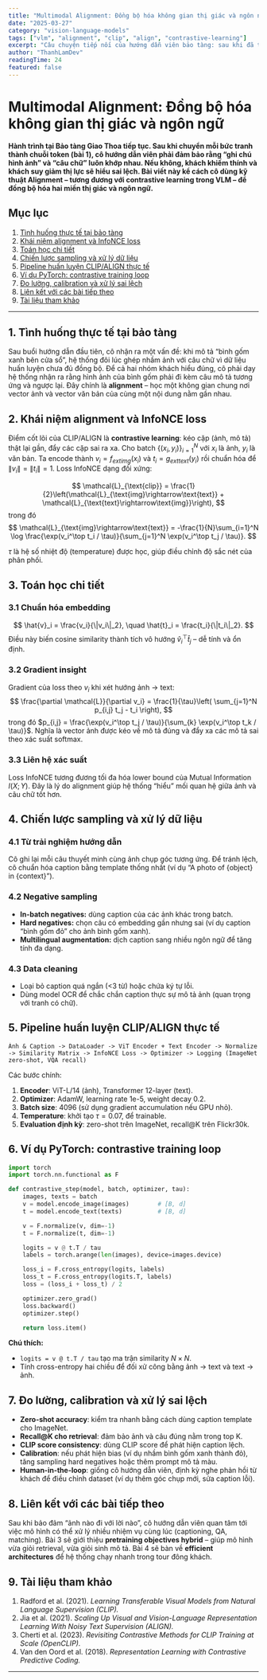 ```yaml
---
title: "Multimodal Alignment: Đồng bộ hóa không gian thị giác và ngôn ngữ"
date: "2025-03-27"
category: "vision-language-models"
tags: ["vlm", "alignment", "clip", "align", "contrastive-learning"]
excerpt: "Câu chuyện tiếp nối của hướng dẫn viên bảo tàng: sau khi đã token hóa bức tranh, cô cần đồng bộ hóa chuỗi hình ảnh với câu chữ bằng contrastive learning (CLIP, ALIGN) và kỹ thuật calibration thực tế."
author: "ThanhLamDev"
readingTime: 24
featured: false
---
```


# Multimodal Alignment: Đồng bộ hóa không gian thị giác và ngôn ngữ

**Hành trình tại Bảo tàng Giao Thoa tiếp tục. Sau khi chuyển mỗi bức tranh thành chuỗi token (bài 1), cô hướng dẫn viên phải đảm bảo rằng “ghi chú hình ảnh” và “câu chữ” luôn khớp nhau. Nếu không, khách khiếm thính và khách suy giảm thị lực sẽ hiểu sai lệch. Bài viết này kể cách cô dùng kỹ thuật Alignment – tương đương với contrastive learning trong VLM – để đồng bộ hóa hai miền thị giác và ngôn ngữ.**

## Mục lục

1. [Tình huống thực tế tại bảo tàng](#1-tình-huống-thực-tế-tại-bảo-tàng)
2. [Khái niệm alignment và InfoNCE loss](#2-khái-niệm-alignment-và-infonce-loss)
3. [Toán học chi tiết](#3-toán-học-chi-tiết)
4. [Chiến lược sampling và xử lý dữ liệu](#4-chiến-lược-sampling-và-xử-lý-dữ-liệu)
5. [Pipeline huấn luyện CLIP/ALIGN thực tế](#5-pipeline-huấn-luyện-clipalign-thực-tế)
6. [Ví dụ PyTorch: contrastive training loop](#6-ví-dụ-pytorch-contrastive-training-loop)
7. [Đo lường, calibration và xử lý sai lệch](#7-đo-lường-calibration-và-xử-lý-sai-lệch)
8. [Liên kết với các bài tiếp theo](#8-liên-kết-với-các-bài-tiếp-theo)
9. [Tài liệu tham khảo](#9-tài-liệu-tham-khảo)

---

## 1. Tình huống thực tế tại bảo tàng

Sau buổi hướng dẫn đầu tiên, cô nhận ra một vấn đề: khi mô tả “bình gốm xanh bên cửa sổ”, hệ thống đôi lúc ghép nhầm ảnh với câu chữ vì dữ liệu huấn luyện chưa đủ đồng bộ. Để cả hai nhóm khách hiểu đúng, cô phải dạy hệ thống nhận ra rằng hình ảnh của bình gốm phải đi kèm câu mô tả tương ứng và ngược lại. Đây chính là **alignment** – học một không gian chung nơi vector ảnh và vector văn bản của cùng một nội dung nằm gần nhau.

## 2. Khái niệm alignment và InfoNCE loss

Điểm cốt lõi của CLIP/ALIGN là **contrastive learning**: kéo cặp (ảnh, mô tả) thật lại gần, đẩy các cặp sai ra xa. Cho batch $\{(x_i, y_i)\}_{i=1}^N$ với $x_i$ là ảnh, $y_i$ là văn bản. Ta encode thành $v_i = f_{	ext{img}}(x_i)$ và $t_i = g_{	ext{text}}(y_i)$ rồi chuẩn hóa để $\|v_i\|=\|t_i\|=1$. Loss InfoNCE dạng đối xứng:

$$
\mathcal{L}_{\text{clip}} = \frac{1}{2}\left(\mathcal{L}_{\text{img}\rightarrow\text{text}} + \mathcal{L}_{\text{text}\rightarrow\text{img}}\right),
$$
trong đó
$$
\mathcal{L}_{\text{img}\rightarrow\text{text}} = -\frac{1}{N}\sum_{i=1}^N \log \frac{\exp(v_i^\top t_i / \tau)}{\sum_{j=1}^N \exp(v_i^\top t_j / \tau)}.
$$

$\tau$ là hệ số nhiệt độ (temperature) được học, giúp điều chỉnh độ sắc nét của phân phối.

## 3. Toán học chi tiết

### 3.1 Chuẩn hóa embedding

$$
\hat{v}_i = \frac{v_i}{\|v_i\|_2}, \quad \hat{t}_i = \frac{t_i}{\|t_i\|_2}.
$$
Điều này biến cosine similarity thành tích vô hướng $\hat{v}_i^\top \hat{t}_j$ – dễ tính và ổn định.

### 3.2 Gradient insight

Gradient của loss theo $v_i$ khi xét hướng ảnh → text:
$$
\frac{\partial \mathcal{L}}{\partial v_i} = \frac{1}{\tau}\left( \sum_{j=1}^N p_{i,j} t_j - t_i \right),
$$
trong đó $p_{i,j} = \frac{\exp(v_i^\top t_j / \tau)}{\sum_{k} \exp(v_i^\top t_k / \tau)}$. Nghĩa là vector ảnh được kéo về mô tả đúng và đẩy xa các mô tả sai theo xác suất softmax.

### 3.3 Liên hệ xác suất

Loss InfoNCE tương đương tối đa hóa lower bound của Mutual Information $I(X;Y)$. Đây là lý do alignment giúp hệ thống “hiểu” mối quan hệ giữa ảnh và câu chữ tốt hơn.

## 4. Chiến lược sampling và xử lý dữ liệu

### 4.1 Từ trải nghiệm hướng dẫn

Cô ghi lại mỗi câu thuyết minh cùng ảnh chụp góc tương ứng. Để tránh lệch, cô chuẩn hóa caption bằng template thống nhất (ví dụ “A photo of {object} in {context}”).

### 4.2 Negative sampling

- **In-batch negatives:** dùng caption của các ảnh khác trong batch.
- **Hard negatives:** chọn câu có embedding gần nhưng sai (ví dụ caption “bình gốm đỏ” cho ảnh bình gốm xanh).
- **Multilingual augmentation:** dịch caption sang nhiều ngôn ngữ để tăng tính đa dạng.

### 4.3 Data cleaning

- Loại bỏ caption quá ngắn (<3 từ) hoặc chứa ký tự lỗi.
- Dùng model OCR để chắc chắn caption thực sự mô tả ảnh (quan trọng với tranh có chữ).

## 5. Pipeline huấn luyện CLIP/ALIGN thực tế

```
Ảnh & Caption -> DataLoader -> ViT Encoder + Text Encoder -> Normalize -> Similarity Matrix -> InfoNCE Loss -> Optimizer -> Logging (ImageNet zero-shot, VQA recall)
```

Các bước chính:

1. **Encoder**: ViT-L/14 (ảnh), Transformer 12-layer (text).
2. **Optimizer**: AdamW, learning rate 1e-5, weight decay 0.2.
3. **Batch size**: 4096 (sử dụng gradient accumulation nếu GPU nhỏ).
4. **Temperature**: khởi tạo $\tau=0.07$, để trainable.
5. **Evaluation định kỳ**: zero-shot trên ImageNet, recall@K trên Flickr30k.

## 6. Ví dụ PyTorch: contrastive training loop

```python
import torch
import torch.nn.functional as F

def contrastive_step(model, batch, optimizer, tau):
    images, texts = batch
    v = model.encode_image(images)        # [B, d]
    t = model.encode_text(texts)          # [B, d]

    v = F.normalize(v, dim=-1)
    t = F.normalize(t, dim=-1)

    logits = v @ t.T / tau
    labels = torch.arange(len(images), device=images.device)

    loss_i = F.cross_entropy(logits, labels)
    loss_t = F.cross_entropy(logits.T, labels)
    loss = (loss_i + loss_t) / 2

    optimizer.zero_grad()
    loss.backward()
    optimizer.step()

    return loss.item()
```

**Chú thích:**
- `logits = v @ t.T / tau` tạo ma trận similarity $N\times N$.
- Tính cross-entropy hai chiều để đối xử công bằng ảnh → text và text → ảnh.

## 7. Đo lường, calibration và xử lý sai lệch

- **Zero-shot accuracy**: kiểm tra nhanh bằng cách dùng caption template cho ImageNet.
- **Recall@K cho retrieval**: đảm bảo ảnh và câu đúng nằm trong top K.
- **CLIP score consistency**: dùng CLIP score để phát hiện caption lệch.
- **Calibration**: nếu phát hiện bias (ví dụ nhầm bình gốm xanh thành đỏ), tăng sampling hard negatives hoặc thêm prompt mô tả màu.
- **Human-in-the-loop**: giống cô hướng dẫn viên, định kỳ nghe phản hồi từ khách để điều chỉnh dataset (ví dụ thêm góc chụp mới, sửa caption lỗi).

## 8. Liên kết với các bài tiếp theo

Sau khi bảo đảm “ảnh nào đi với lời nào”, cô hướng dẫn viên quan tâm tới việc mô hình có thể xử lý nhiều nhiệm vụ cùng lúc (captioning, QA, matching). Bài 3 sẽ giới thiệu **pretraining objectives hybrid** – giúp mô hình vừa giỏi retrieval, vừa giỏi sinh mô tả. Bài 4 sẽ bàn về **efficient architectures** để hệ thống chạy nhanh trong tour đông khách.

## 9. Tài liệu tham khảo

1. Radford et al. (2021). *Learning Transferable Visual Models from Natural Language Supervision (CLIP).* 
2. Jia et al. (2021). *Scaling Up Visual and Vision-Language Representation Learning With Noisy Text Supervision (ALIGN).* 
3. Cherti et al. (2023). *Revisiting Contrastive Methods for CLIP Training at Scale (OpenCLIP).* 
4. Van den Oord et al. (2018). *Representation Learning with Contrastive Predictive Coding.*

---

<script src="/assets/js/katex-init.js"></script>
